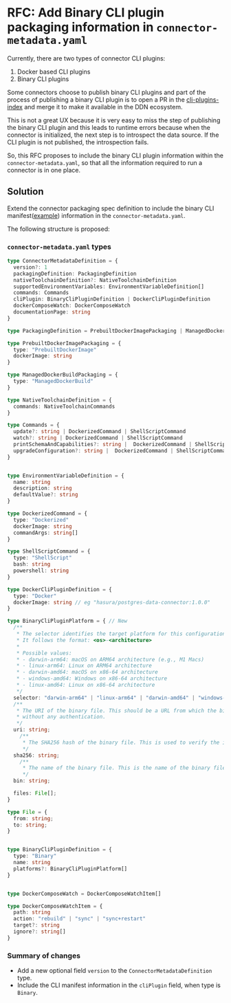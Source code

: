 # RFC: Add Binary CLI plugin packaging information in `connector-metadata.yaml`

Currently, there are two types of connector CLI plugins:

1. Docker based CLI plugins
2. Binary CLI plugins

Some connectors choose to publish binary CLI plugins and part of the process of publishing a binary CLI plugin is to open a PR in the [cli-plugins-index](https://github.com/hasura/cli-plugins-index) and merge it to make it available in the DDN ecosystem.

This is not a great UX because it is very easy to miss the step of publishing the binary CLI plugin and this leads to runtime errors because when
the connector is initialized, the next step is to introspect the data source. If the CLI plugin is not published, the introspection fails.

So, this RFC proposes to include the binary CLI plugin information within the `connector-metadata.yaml`,
so that all the information required to run a connector is in one place.

## Solution

Extend the connector packaging spec definition to include the binary CLI manifest([example](https://github.com/hasura/cli-plugins-index/blob/master/plugins/ndc-go/v1.4.0/manifest.yaml)) information in the `connector-metadata.yaml`.

The following structure is proposed:


### `connector-metadata.yaml` types

```typescript
type ConnectorMetadataDefinition = {
  version?: 1
  packagingDefinition: PackagingDefinition
  nativeToolchainDefinition?: NativeToolchainDefinition
  supportedEnvironmentVariables: EnvironmentVariableDefinition[]
  commands: Commands
  cliPlugin: BinaryCliPluginDefinition | DockerCliPluginDefinition
  dockerComposeWatch: DockerComposeWatch
  documentationPage: string
}

type PackagingDefinition = PrebuiltDockerImagePackaging | ManagedDockerBuildPackaging

type PrebuiltDockerImagePackaging = {
  type: "PrebuiltDockerImage"
  dockerImage: string
}

type ManagedDockerBuildPackaging = {
  type: "ManagedDockerBuild"
}

type NativeToolchainDefinition = {
  commands: NativeToolchainCommands
}

type Commands = {
  update?: string | DockerizedCommand | ShellScriptCommand
  watch?: string | DockerizedCommand | ShellScriptCommand
  printSchemaAndCapabilities?: string |  DockerizedCommand | ShellScriptCommand
  upgradeConfiguration?: string |  DockerizedCommand | ShellScriptCommand
}


type EnvironmentVariableDefinition = {
  name: string
  description: string
  defaultValue?: string
}

type DockerizedCommand = {
  type: "Dockerized"
  dockerImage: string
  commandArgs: string[]
}

type ShellScriptCommand = {
  type: "ShellScript"
  bash: string
  powershell: string
}

type DockerCliPluginDefinition = {
  type: "Docker"
  dockerImage: string // eg "hasura/postgres-data-connector:1.0.0"
}

type BinaryCliPluginPlatform = { // New
  /**
   * The selector identifies the target platform for this configuration.
   * It follows the format: <os>-<architecture>
   *
   * Possible values:
   * - darwin-arm64: macOS on ARM64 architecture (e.g., M1 Macs)
   * - linux-arm64: Linux on ARM64 architecture
   * - darwin-amd64: macOS on x86-64 architecture
   * - windows-amd64: Windows on x86-64 architecture
   * - linux-amd64: Linux on x86-64 architecture
   */
  selector: "darwin-arm64" | "linux-arm64" | "darwin-amd64" | "windows-amd64" | "linux-amd64";
  /**
   * The URI of the binary file. This should be a URL from which the binary can be downloaded,
   * without any authentication.
   */
  uri: string;
    /**
     * The SHA256 hash of the binary file. This is used to verify the integrity of the downloaded binary.
     */
  sha256: string;
    /**
     * The name of the binary file. This is the name of the binary file that will be placed in the bin directory.
     */
  bin: string;

  files: File[];
}

type File = {
  from: string;
  to: string;
}


type BinaryCliPluginDefinition = {
  type: "Binary"
  name: string
  platforms?: BinaryCliPluginPlatform[]
}


type DockerComposeWatch = DockerComposeWatchItem[]

type DockerComposeWatchItem = {
  path: string
  action: "rebuild" | "sync" | "sync+restart"
  target?: string
  ignore?: string[]
}
```

### Summary of changes

- Add a new optional field `version` to the `ConnectorMetadataDefinition` type.
- Include the CLI manifest information in the `cliPlugin` field, when type is `Binary`.
